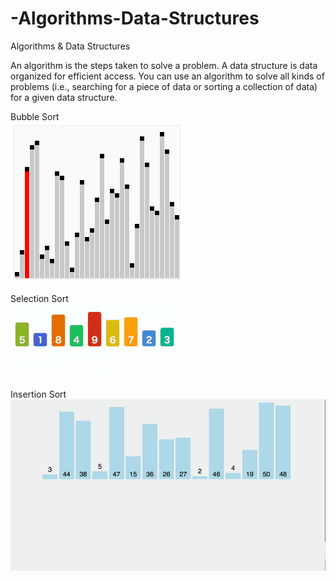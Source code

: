 # -Algorithms-Data-Structures
   Algorithms &amp; Data Structures    

 An algorithm is the steps taken to solve a problem. A data structure is data organized for efficient access. You can use an algorithm to solve all kinds of problems (i.e., searching for a piece of data or sorting a collection of data) for a given data structure.  
 
 Bubble Sort  
 ![alt text](https://raw.githubusercontent.com/alex9176787890/-Algorithms-Data-Structures/master/resource/Sorting_bubblesort_anim.gif)

Selection Sort  
 ![alt text](https://raw.githubusercontent.com/alex9176787890/-Algorithms-Data-Structures/master/resource/Sorting_selectionsort_anim.gif)

Insertion Sort  
 ![alt text](https://raw.githubusercontent.com/alex9176787890/-Algorithms-Data-Structures/master/resource/Sorting_insertionsort_anim.gif)

 
